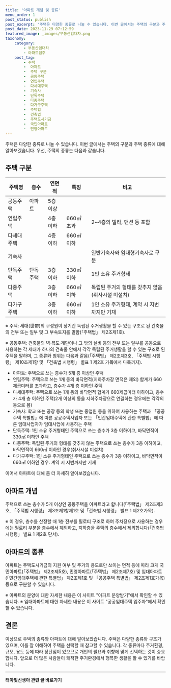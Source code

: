 ```yaml
---
title: '아파트 개념 및 종류'
menu_order: 1
post_status: publish
post_excerpt: '주택은 다양한 종류로 나눌 수 있습니다. 이번 글에서는 주택의 구분과 주택 종류에 대해 알아보겠습니다. 우선, 주택의 종류는 다음과 같습니다.'
post_date: 2023-11-29 07:12:59
featured_image: _images/부동산임대차.png
taxonomy:
    category:
        - 부동산임대차
        - 아파트입주
    post_tag:
        - 주택
        -  아파트
        -  주택 구분
        -  공동주택
        -  연립주택
        -  다세대주택
        -  기숙사
        -  단독주택
        -  다중주택
        -  다가구주택
        -  주택법
        -  건축법
        -  주택도시기금
        -  국민아파트
        -  민영아파트
---
```



주택은 다양한 종류로 나눌 수 있습니다. 이번 글에서는 주택의 구분과 주택 종류에 대해 알아보겠습니다. 우선, 주택의 종류는 다음과 같습니다.

## 주택 구분

주택명 | 층수 | 연면적 | 특징 | 비고
---|---|---|---|---
공동주택 | 아파트 | 5층 이상 |  |  
연립주택 |  | 4층 이하 | 660㎡ 초과 | 2~4층의 빌라, 맨션 등 포함  
다세대주택 |  | 4층 이하 | 660㎡ 이하 |  | 계약 시 호수까지 정확하게 기재
기숙사 |  |  |  | 일반기숙사와 임대형기숙사로 구분
단독주택 | 단독주택 | 3층 이하 | 330㎡ 이하 | 1인 소유 주거형태
다중주택 |  | 3층 이하 | 660㎡ 이하 | 독립된 주거의 형태를 갖추지 않음(취사시설 미설치)
다가구주택 |  | 3층 이하 | 660㎡ 이하 | 1인 소유 주거형태, 계약 시 지번까지만 기재

※ 주택: 세대(世帶)의 구성원이 장기간 독립된 주거생활을 할 수 있는 구조로 된 건축물의 전부 또는 일부 및 그 부속토지를 말함(「주택법」 제2조제1호).

※ 공동주택: 건축물의 벽·복도·계단이나 그 밖의 설비 등의 전부 또는 일부를 공동으로 사용하는 각 세대가 하나의 건축물 안에서 각각 독립된 주거생활을 할 수 있는 구조로 된 주택을 말하며, 그 종류와 범위는 다음과 같음(「주택법」 제2조제3호, 「주택법 시행령」 제10조제1항 및 「건축법 시행령」 별표 1 제2호 가목에서 다목까지).

- 아파트: 주택으로 쓰는 층수가 5개 층 이상인 주택
- 연립주택: 주택으로 쓰는 1개 동의 바닥면적(지하주차장 면적은 제외) 합계가 660제곱미터를 초과하고, 층수가 4개 층 이하인 주택
- 다세대주택: 주택으로 쓰는 1개 동의 바닥면적 합계가 660제곱미터 이하이고, 층수가 4개 층 이하인 주택(2개 이상의 동을 지하주차장으로 연결하는 경우에는 각각의 동으로 봄)
- 기숙사: 학교 또는 공장 등의 학생 또는 종업원 등을 위하여 사용하는 주택과 「공공주택 특별법」에 따른 공공주택사업자 또는 「민간임대주택에 관한 특별법」에 따른 임대사업자가 임대사업에 사용하는 주택
- 단독주택: 1인 소유 주거형태인 주택으로 쓰는 층수가 3층 이하이고, 바닥면적이 330㎡ 이하인 주택
- 다중주택: 독립된 주거의 형태를 갖추지 않는 주택으로 쓰는 층수가 3층 이하이고, 바닥면적이 660㎡ 이하인 경우(취사시설 미설치)
- 다가구주택: 1인 소유 주거형태인 주택으로 쓰는 층수가 3층 이하이고, 바닥면적이 660㎡ 이하인 경우. 계약 시 지번까지만 기재

이어서 아파트에 대해 좀 더 자세히 알아보겠습니다.

## 아파트 개념

주택으로 쓰는 층수가 5개 이상인 공동주택을 아파트라고 합니다(「주택법」 제2조제3호, 「주택법 시행령」 제3조제1항제1호 및「건축법 시행령」 별표 1 제2호가목).

※ 이 경우, 층수를 산정할 때 1층 전부를 필로티 구조로 하여 주차장으로 사용하는 경우에는 필로티 부분을 층수에서 제외하고, 지하층을 주택의 층수에서 제외합니다(「건축법 시행령」 별표 1 제2호 단서).

## 아파트의 종류

아파트는 주택도시기금의 지원 여부 및 주거의 용도로만 쓰이는 면적 등에 따라 크게 국민아파트(「주택법」 제2조제5호), 민영아파트(「주택법」 제2조제7호) 및 임대아파트(「민간임대주택에 관한 특별법」 제2조제1호 및 「공공주택 특별법」 제2조제1호가목) 등으로 구분할 수 있습니다.

※ 아파트의 분양에 대한 자세한 내용은 이 사이트 "아파트 분양받기"에서 확인할 수 있습니다.
※ 임대아파트에 대한 자세한 내용은 이 사이트 "공공임대주택 입주자"에서 확인할 수 있습니다.

## 결론

이상으로 주택의 종류와 아파트에 대해 알아보았습니다. 주택은 다양한 종류와 구조가 있으며, 이를 잘 이해하여 주택을 선택할 때 참고할 수 있습니다. 각 종류마다 주거환경, 규모, 용도 등에 따라 장단점이 있으므로 개인의 필요와 취향에 맞게 선택하는 것이 중요합니다. 앞으로 더 많은 사람들이 쾌적한 주거환경에서 행복한 생활을 할 수 있기를 바랍니다.
<!-- wp:separator -->
<hr class="wp-block-separator has-alpha-channel-opacity"/>
<!-- /wp:separator -->

<!-- wp:group {"backgroundColor":"base","layout":{"type":"constrained"}} -->
<div class="wp-block-group has-base-background-color has-background"><!-- wp:paragraph {"align":"center","fontSize":"medium"} -->
<p class="has-text-align-center has-large-font-size"><strong>태아및신생아 관련 글 바로가기</strong></p>
<!-- /wp:paragraph -->


<!-- wp:latest-posts
{"categories":[{"id":1496,"count":19,"description":"","link":"https://uknowlaw.com/category/%ed%83%9c%ec%95%84%eb%b0%8f%ec%8b%a0%ec%83%9d%ec%95%84/","name":"태아및신생아","slug":"태아및신생아","taxonomy":"category","parent":0,"meta":[],"_links":{"self":[{"href":"https://uknowlaw.com/wp-json/wp/v2/categories/1496"}],"collection":[{"href":"https://uknowlaw.com/wp-json/wp/v2/categories"}],"about":[{"href":"https://uknowlaw.com/wp-json/wp/v2/taxonomies/category"}],"wp:post_type":[{"href":"https://uknowlaw.com/wp-json/wp/v2/posts?categories=1496"}],"curies":[{"name":"wp","href":"https://api.w.org/{rel}","templated":true}]}}],"postsToShow":100,"excerptLength":28,"postLayout":"grid","columns":2,"featuredImageAlign":"left","featuredImageSizeSlug":"large","fontSize":"small"} /--></div>
<!-- /wp:group -->